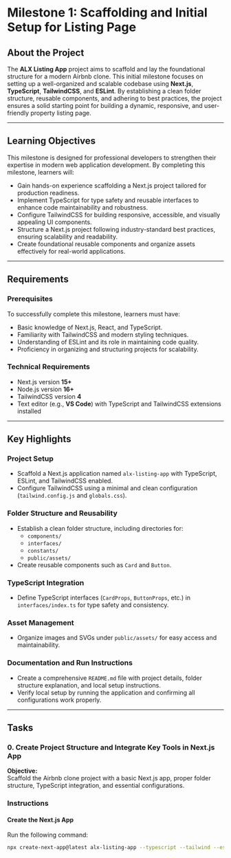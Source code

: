 # Milestone 1: Scaffolding and Initial Setup for Listing Page

## About the Project

The **ALX Listing App** project aims to scaffold and lay the foundational structure for a modern Airbnb clone. This initial milestone focuses on setting up a well-organized and scalable codebase using **Next.js**, **TypeScript**, **TailwindCSS**, and **ESLint**. By establishing a clean folder structure, reusable components, and adhering to best practices, the project ensures a solid starting point for building a dynamic, responsive, and user-friendly property listing page.

---

## Learning Objectives

This milestone is designed for professional developers to strengthen their expertise in modern web application development. By completing this milestone, learners will:

- Gain hands-on experience scaffolding a Next.js project tailored for production readiness.
- Implement TypeScript for type safety and reusable interfaces to enhance code maintainability and robustness.
- Configure TailwindCSS for building responsive, accessible, and visually appealing UI components.
- Structure a Next.js project following industry-standard best practices, ensuring scalability and readability.
- Create foundational reusable components and organize assets effectively for real-world applications.

---

## Requirements

### Prerequisites

To successfully complete this milestone, learners must have:

- Basic knowledge of Next.js, React, and TypeScript.
- Familiarity with TailwindCSS and modern styling techniques.
- Understanding of ESLint and its role in maintaining code quality.
- Proficiency in organizing and structuring projects for scalability.

### Technical Requirements

- Next.js version **15+**
- Node.js version **16+**
- TailwindCSS version **4**
- Text editor (e.g., **VS Code**) with TypeScript and TailwindCSS extensions installed

---

## Key Highlights

### Project Setup

- Scaffold a Next.js application named `alx-listing-app` with TypeScript, ESLint, and TailwindCSS enabled.
- Configure TailwindCSS using a minimal and clean configuration (`tailwind.config.js` and `globals.css`).

### Folder Structure and Reusability

- Establish a clean folder structure, including directories for:
  - `components/`
  - `interfaces/`
  - `constants/`
  - `public/assets/`
- Create reusable components such as `Card` and `Button`.

### TypeScript Integration

- Define TypeScript interfaces (`CardProps`, `ButtonProps`, etc.) in `interfaces/index.ts` for type safety and consistency.

### Asset Management

- Organize images and SVGs under `public/assets/` for easy access and maintainability.

### Documentation and Run Instructions

- Create a comprehensive `README.md` file with project details, folder structure explanation, and local setup instructions.
- Verify local setup by running the application and confirming all configurations work properly.

---

## Tasks

### 0. Create Project Structure and Integrate Key Tools in Next.js App

**Objective:**  
Scaffold the Airbnb clone project with a basic Next.js app, proper folder structure, TypeScript integration, and essential configurations.

### Instructions

#### Create the Next.js App

Run the following command:

```bash
npx create-next-app@latest alx-listing-app --typescript --tailwind --eslint --no-app-router --no-src-dir
